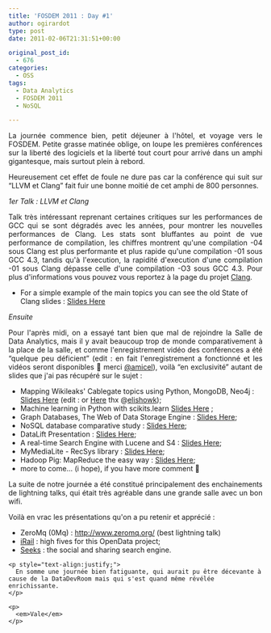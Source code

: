 ```yaml
---
title: 'FOSDEM 2011 : Day #1'
author: ogirardot
type: post
date: 2011-02-06T21:31:51+00:00

original_post_id:
  - 676
categories:
  - OSS
tags:
  - Data Analytics
  - FOSDEM 2011
  - NoSQL

---
```

<p style="text-align:justify;">
  La journée commence bien, petit déjeuner à l'hôtel, et voyage vers le FOSDEM. Petite grasse matinée oblige, on loupe les premières conférences sur la liberté des logiciels et la liberté tout court pour arrivé dans un amphi gigantesque, mais surtout plein à rebord.
</p>
<!--more-->

<p style="text-align:justify;">
  Heureusement cet effet de foule ne dure pas car la conférence qui suit sur &#8220;LLVM et Clang&#8221; fait fuir une bonne moitié de cet amphi de 800 personnes.
</p>

<p style="text-align:justify;">
  <em>1er Talk : LLVM et Clang</em>
</p>

<p style="text-align:justify;">
  Talk très intéressant reprenant certaines critiques sur les performances de GCC qui se sont dégradés avec les années, pour montrer les nouvelles performances de Clang. Les stats sont bluffantes au point de vue performance de compilation, les chiffres montrent qu'une compilation -04 sous Clang est plus performante et plus rapide qu'une compilation -01 sous GCC 4.3, tandis qu'à l'execution, la rapidité d'execution d'une compilation -01 sous Clang dépasse celle d'une compilation -O3 sous GCC 4.3. Pour plus d'informations vous pouvez vous reportez à la page du projet <a href="http://clang.llvm.org/" target="_blank">Clang</a>.
</p>

  * For a simple example of the main topics you can see the old State of Clang slides : <a href="http://llvm.org/devmtg/2009-10/StateOfClang.pdf" target="_blank">Slides Here</a>

<p style="text-align:justify;">
  <em>Ensuite</em>
</p>

<p style="text-align:justify;">
  Pour l'après midi, on a essayé tant bien que mal de rejoindre la Salle de Data Analytics, mais il y avait beaucoup trop de monde comparativement à la place de la salle, et comme l'enregistrement vidéo des conférences a été &#8220;quelque peu déficient&#8221; (edit : en fait l'enregistrement a fonctionné et les vidéos seront disponibles 🙂 merci <a href="twitter.com/amicel" target="_blank">@amicel</a>), voilà &#8220;en exclusivité&#8221; autant de slides que j'ai pas récupéré sur le sujet :
</p>

<p style="text-align:justify;">
  <ul>
    <li>
      Mapping Wikileaks' Cablegate topics using Python, MongoDB, Neo4j : <a title="Neo4j" href="http://tina.iscpif.fr/htdocs/fosdem2011/cablegate_slides" target="_blank">Slides Here</a> (edit : or <a href="http://elishowk.github.com/cablegate_semnet" target="_blank">Here</a> thx @<a title="http://github.com/elishowk" href="http://github.com/elishowk">elishowk</a>);
    </li>
    <li>
      Machine learning in Python with scikits.learn <a title="Scikit-learn" href="http://fseoane.net/talks/fosdem-skl/" target="_blank">Slides Here</a> ;
    </li>
    <li>
      Graph Databases, The Web of Data Storage Engine : <a title="Graph db" href="http://slidesha.re/fwo3pM" target="_blank">Slides Here</a>;
    </li>
    <li>
      NoSQL database comparative study : <a title="Comparison" href="http://slidesha.re/fiqOXd" target="_blank">Slides Here</a>;
    </li>
    <li>
      DataLift Presentation : <a title="DataLift" href="http://slidesha.re/ezfQnu" target="_blank">Slides Here</a>;
    </li>
    <li>
      A real-time Search Engine with Lucene and S4 : <a href="http://slidesha.re/fP5gLn" target="_blank">Slides Here</a>;
    </li>
    <li>
      MyMediaLite - RecSys library : <a href="http://slidesha.re/ejfvRe" target="_blank">Slides Here</a>;
    </li>
    <li>
      Hadoop Pig: MapReduce the easy way : <a href="http://goo.gl/AEQEd" target="_blank">Slides Here</a>;
    </li>
    <li>
      more to come... (i hope), if you have more comment 🙂
    </li>
  </ul>
  
  <p style="text-align:justify;">
    La suite de notre journée a été constitué principalement des enchainements de lightning talks, qui était très agréable dans une grande salle avec un bon wifi.
  </p>
  
  <p style="text-align:justify;">
    Voilà en vrac les présentations qu'on a pu retenir et apprécié :
  </p>
  
  <p style="text-align:justify;">
    <ul>
      <li>
        ZeroMq (0Mq) : <a href="http://www.zeromq.org/" target="_blank">http://www.zeromq.org/</a> (best lightning talk)
      </li>
      <li>
        <a href="http://irail.be/" target="_blank">iRail</a> : high fives for this OpenData project;
      </li>
      <li>
        <a href="http://www.seeks.fr/" target="_blank">Seeks</a> : the social and sharing search engine.
      </li>
    </ul>
    
    <p style="text-align:justify;">
      En somme une journée bien fatiguante, qui aurait pu être décevante à cause de la DataDevRoom mais qui s'est quand même révélée enrichissante.
    </p>
    
    <p>
      <em>Vale</em>
    </p>